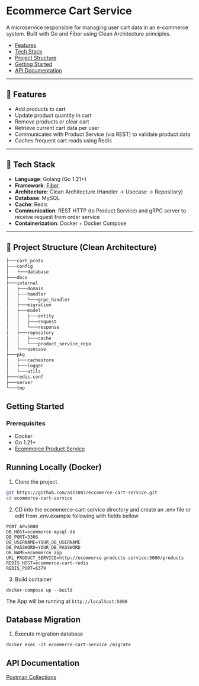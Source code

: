 # Ecommerce Cart Service
A microservice responsible for managing user cart data in an e-commerce system. Built with Go and Fiber using Clean Architecture principles.

- [Features](#features)
- [Tech Stack](#tech-stack)
- [Project Structure](#project-structure)
- [Getting Started](#getting-started)
- [API Documentation](#api-documentation)


---

## 🚀 Features

- Add products to cart
- Update product quantity in cart
- Remove products or clear cart
- Retrieve current cart data per user
- Communicates with Product Service (via REST) to validate product data
- Caches frequent cart reads using Redis

---

## 🧰 Tech Stack

- **Language**: Golang (Go 1.21+)
- **Framework**: [Fiber](https://gofiber.io/)
- **Architecture**: Clean Architecture (Handler → Usecase → Repository)
- **Database**: MySQL
- **Cache**: Redis
- **Communication**: REST HTTP (to Product Service) and gRPC server to receive request from order service
- **Containerization**: Docker + Docker Compose

---

## 📁 Project Structure (Clean Architecture)
```md
├───cart_proto
├───config
│   └───database
├───docs
├───internal
│   ├───domain
│   ├───handler
│   │   └───grpc_handler
│   ├───migration
│   ├───model
│   │   ├───entity
│   │   ├───request
│   │   └───response
│   ├───repository
│   │   ├───cache
│   │   └───product_service_repo
│   └───usecase
├───pkg
│   ├───cachestore
│   ├───logger
│   └───utils
├───redis.conf
├───server
└───tmp
```
## Getting Started

### Prerequisites
- Docker
- Go 1.21+
- <a href="https://github.com/adzi007/ecommerce-products-service" target="_blank">Ecommerce Product Service</a>

## Running Locally (Docker)

1. Clone the project
```bash
git https://github.com/adzi007/eccomerce-cart-service.git
cd ecommerce-cart-service
```
2. CD into the ecommerce-cart-service directory and create an .env file or edit from .env.example following with fields bellow
```
PORT_AP=5000
DB_HOST=ecommerce-mysql-db
DB_PORT=3306
DB_USERNAME=YOUR_DB_USERNAME
DB_PASSWORD=YOUR_DB_PASSWORD
DB_NAME=ecommerce_app
URL_PRODUCT_SERVICE=http://ecommerce-products-service:3000/products
REDIS_HOST=ecommerce-cart-redis
REDIS_PORT=6379
```

3. Build container
```
docker-compose up --build
```

The App will be running at `http://localhost:5000`

## Database Migration

1. Execute migration database
```
docker exec -it ecommerce-cart-service /migrate
```
## API Documentation
<a href="https://www.postman.com/grey-satellite-91338/ms-ecommerce-projects/overview" target="_blank">Postman Collections</a>

